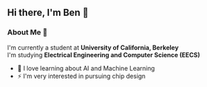 ## Hi there, I'm Ben 👋


### About Me 📖
I'm currently a student at **University of California, Berkeley** \
I'm studying **Electrical Engineering and Computer Science (EECS)** 


-  🔭 I love learning about AI and Machine Learning
- ⚡  I'm very interested in pursuing chip design
